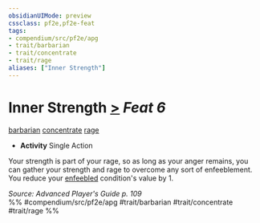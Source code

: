 ```yaml
---
obsidianUIMode: preview
cssclass: pf2e,pf2e-feat
tags:
- compendium/src/pf2e/apg
- trait/barbarian
- trait/concentrate
- trait/rage
aliases: ["Inner Strength"]
---
```

# Inner Strength  [>](/rules/core-rulebook/chapter-9-playing-the-game.md#Actions "Single Action") *Feat 6*  
[barbarian](/rules/traits/barbarian.md)  [concentrate](/rules/traits/concentrate.md)  [rage](/rules/traits/rage.md)  

- **Activity** Single Action

Your strength is part of your rage, so as long as your anger remains, you can gather your strength and rage to overcome any sort of enfeeblement. You reduce your [enfeebled](/rules/conditions.md#Enfeebled) condition's value by 1.

*Source: Advanced Player's Guide p. 109*  
%% #compendium/src/pf2e/apg #trait/barbarian #trait/concentrate #trait/rage %%